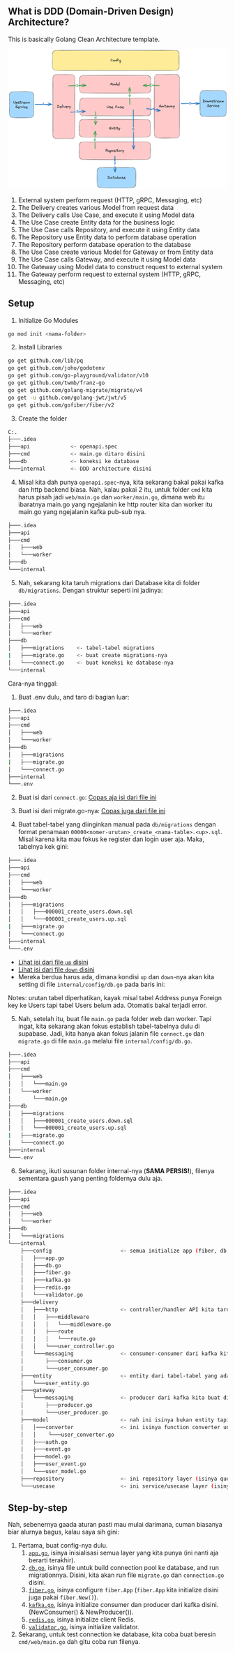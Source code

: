 ## What is DDD (Domain-Driven Design) Architecture?

This is basically Golang Clean Architecture template.

![architecture](architecture.png)

1. External system perform request (HTTP, gRPC, Messaging, etc)
2. The Delivery creates various Model from request data
3. The Delivery calls Use Case, and execute it using Model data
4. The Use Case create Entity data for the business logic
5. The Use Case calls Repository, and execute it using Entity data
6. The Repository use Entity data to perform database operation
7. The Repository perform database operation to the database
8. The Use Case create various Model for Gateway or from Entity data
9. The Use Case calls Gateway, and execute it using Model data
10. The Gateway using Model data to construct request to external system
11. The Gateway perform request to external system (HTTP, gRPC, Messaging, etc)


## Setup

1. Initialize Go Modules
```bash
go mod init <nama-folder>
```

2. Install Libraries
```bash
go get github.com/lib/pq
go get github.com/joho/godotenv
go get github.com/go-playground/validator/v10
go get github.com/twmb/franz-go
go get github.com/golang-migrate/migrate/v4
go get -u github.com/golang-jwt/jwt/v5
go get github.com/gofiber/fiber/v2
```

3. Create the folder
```bash
C:.
├───.idea
├───api             <- openapi.spec
├───cmd             <- main.go ditaro disini
├───db              <- koneksi ke database
└───internal        <- DDD architecture disini
```

4. Misal kita dah punya `openapi.spec`-nya, kita sekarang bakal pakai kafka dan http backend biasa. Nah, kalau pakai 2 itu, untuk folder `cmd` kita harus pisah jadi `web/main.go` dan `worker/main.go`, dimana web itu ibaratnya main.go yang ngejalanin ke http router kita dan worker itu main.go yang ngejalanin kafka pub-sub nya.
```bash
├───.idea
├───api
├───cmd
│   ├───web
│   └───worker
├───db
└───internal
```

5. Nah, sekarang kita taruh migrations dari Database kita di folder `db/migrations`. Dengan struktur seperti ini jadinya:
```bash
├───.idea
├───api
├───cmd
│   ├───web
│   └───worker
├───db
│   ├───migrations    <- tabel-tabel migrations
|   ├───migrate.go    <- buat create migrations-nya
│   └───connect.go    <- buat koneksi ke database-nya
└───internal
```
Cara-nya tinggal:
1. Buat .env dulu, and taro di bagian luar:
```bash
├───.idea
├───api
├───cmd
│   ├───web
│   └───worker
├───db
│   ├───migrations
|   ├───migrate.go
│   └───connect.go
├───internal
└───.env
```
2. Buat isi dari `connect.go`:
[Copas aja isi dari file ini](db/connect.go)

3. Buat isi dari migrate.go-nya:
[Copas juga dari file ini](db/migrate.go)

4. Buat tabel-tabel yang diinginkan manual pada `db/migrations` dengan format penamaan `00000<nomer-urutan>_create_<nama-table>.<up>.sql`. Misal karena kita mau fokus  ke register dan login user aja. Maka, tabelnya kek gini:
```bash
├───.idea
├───api
├───cmd
│   ├───web
│   └───worker
├───db
│   ├───migrations
│   │   ├───000001_create_users.down.sql
│   │   └───000001_create_users.up.sql
|   ├───migrate.go
│   └───connect.go
├───internal
└───.env
```
- [Lihat isi dari file `up` disini](db/migrations/000001_create_users.up.sql)
- [Lihat isi dari file `down` disini](db/migrations/000001_create_users.down.sql)
- Mereka berdua harus ada, dimana kondisi `up` dan `down`-nya akan kita setting di file `internal/config/db.go` pada  baris ini:

Notes: urutan tabel diperhatikan, kayak misal tabel Address punya Foreign key ke Users tapi tabel Users belum ada. Otomatis bakal terjadi error.
  
5. Nah, setelah itu, buat file `main.go` pada folder web dan worker. Tapi ingat, kita sekarang akan fokus establish tabel-tabelnya dulu di supabase. Jadi, kita hanya akan fokus jalanin file `connect.go` dan `migrate.go` di file `main.go` melalui file `internal/config/db.go`.
```bash
├───.idea
├───api
├───cmd
│   ├───web
│   │   └───main.go
│   └───worker
│       └───main.go
├───db
│   ├───migrations
│   │   ├───000001_create_users.down.sql
│   │   └───000001_create_users.up.sql
|   ├───migrate.go
│   └───connect.go
├───internal
└───.env
```

6. Sekarang, ikuti susunan folder internal-nya (**SAMA PERSIS!**), filenya sementara gaush yang penting foldernya dulu aja.
```bash
├───.idea
├───api
├───cmd
│   ├───web
│   └───worker
├───db
│   └───migrations
└───internal
    ├───config                      <- semua initialize app (fiber, db, redis, validator, kafka)
    │   ├───app.go
    │   ├───db.go
    │   ├───fiber.go
    │   ├───kafka.go
    │   ├───redis.go
    │   └───validator.go
    ├───delivery                
    │   ├───http                    <- controller/handler API kita taro disini
    │   │   ├───middleware
    │   │   │   └───middleware.go      
    │   │   ├───route
    │   │   │   └───route.go
    │   │   └───user_controller.go        
    │   └───messaging               <- consumer-consumer dari kafka kita taro disini
    │       ├───consumer.go
    │       └───user_consumer.go
    ├───entity                      <- entity dari tabel-tabel yang ada (model lah istilah lainnya kalau di MVC architecture)
    │   └───user_entity.go
    ├───gateway                     
    │   └───messaging               <- producer dari kafka kita buat disini
    │       ├───producer.go
    │       └───user_producer.go
    ├───model                       <- nah ini isinya bukan entity tapi lebih ke struct untuk request dan response, dan event (untuk kafka).
    │   │───converter               <- ini isinya function converter untuk ubah struct dari User ke Response, atau dari User ke Event, dsbnya.
    │   │    └───user_converter.go
    │   ├───auth.go
    │   ├───event.go
    │   ├───model.go
    │   ├───user_event.go
    │   └───user_model.go
    ├───repository                  <- ini repository layer (isinya query logic langsung ke database)
    └───usecase                     <- ini service/usecase layer (isinya business logic aplikasi)
```


## Step-by-step

Nah, sebenernya gaada aturan pasti mau mulai darimana, cuman biasanya biar alurnya bagus, kalau saya sih gini:

1. Pertama, buat config-nya dulu. 
   1. [`app.go`](internal/config/app.go), isinya inisialisasi semua layer yang kita punya (ini nanti aja berarti terakhir).
   2. [`db.go`](internal/config/db.go), isinya file untuk build connection pool ke database, and run migrationnya. Disini, kita akan run file `migrate.go` dan `connection.go` disini.
   3. [`fiber.go`](internal/config/fiber.go), isinya configure `fiber.App` (`fiber.App` kita initialize disini juga pakai `fiber.New()`).
   4. [`kafka.go`](internal/config/kafka.go), isinya initialize consumer dan producer dari kafka disini. (NewConsumer() & NewProducer()).
   5. [`redis.go`](internal/config/redis.go), isinya initialize client Redis.
   6. [`validator.go`](internal/config/validator.go), isinya initialize validator.
2. Sekarang, untuk test connection ke database, kita coba buat beresin `cmd/web/main.go` dah gitu coba run filenya.